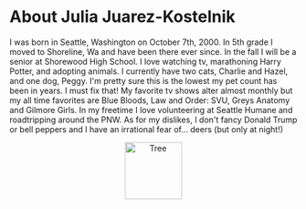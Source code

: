 <!DOCTYPE html>
<html>
<head>
</head>
<body>

<h1>About Julia Juarez-Kostelnik</h1>
<p>I was born in Seattle, Washington on October 7th, 2000. In 5th grade I moved to Shoreline, Wa and have been there ever since. In the fall I will be a senior at Shorewood High School. I love watching tv, marathoning Harry Potter, and adopting animals. I currently have two cats, Charlie and Hazel, and one dog, Peggy. I'm pretty sure this is the lowest my pet count has been in years. I must fix that! My favorite tv shows alter almost monthly but my all time favorites are Blue Bloods, Law and Order: SVU, Greys Anatomy and Gilmore Girls. In my freetime I love volunteering at Seattle Humane and roadtripping around the PNW. As for my dislikes, I don't fancy Donald Trump or bell peppers and I have an irrational fear of... deers (but only at night!)</p>
<center><img src="https://upload.wikimedia.org/wikipedia/commons/e/eb/Ash_Tree_-_geograph.org.uk_-_590710.jpg" alt="Tree" style="width:100px;height:100px;"></center>

</body>
</html>
